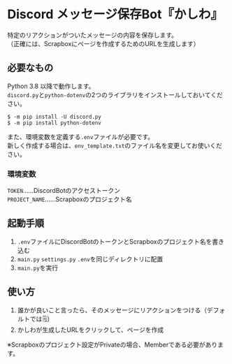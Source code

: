 # Discord メッセージ保存Bot『かしわ』

特定のリアクションがついたメッセージの内容を保存します。<br>
（正確には、Scrapboxにページを作成するためのURLを生成します）

## 必要なもの

Python 3.8 以降で動作します。<br>
`discord.py`と`python-dotenv`の2つのライブラリをインストールしておいてください。

    $ -m pip install -U discord.py
    $ -m pip install python-dotenv

また、環境変数を定義する`.env`ファイルが必要です。<br>
新しく作成する場合は、`env_template.txt`のファイル名を変更してお使いください。

### 環境変数

`TOKEN`……DiscordBotのアクセストークン<br>
`PROJECT_NAME`……Scrapboxのプロジェクト名

## 起動手順

1. `.env`ファイルにDiscordBotのトークンとScrapboxのプロジェクト名を書き込む<br>
1. `main.py` `settings.py` `.env`を同じディレクトリに配置<br>
1. `main.py`を実行

## 使い方

1. 誰かが良いこと言ったら、そのメッセージにリアクションをつける（デフォルトでは🗒️）<br>
1. かしわが生成したURLをクリックして、ページを作成

※Scrapboxのプロジェクト設定がPrivateの場合、Memberである必要があります。